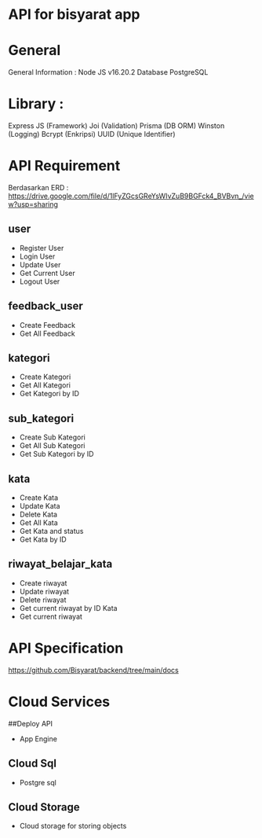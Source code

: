 # API for bisyarat app

# General
General Information : 
Node JS v16.20.2
Database PostgreSQL

# Library : 
Express JS (Framework)
Joi (Validation)
Prisma (DB ORM)
Winston (Logging)
Bcrypt (Enkripsi) 
UUID (Unique Identifier)

# API Requirement 

Berdasarkan ERD : https://drive.google.com/file/d/1lFyZGcsGReYsWIvZuB9BGFck4_BVBvn_/view?usp=sharing 


## user
- Register User
- Login User
- Update User
- Get Current User
- Logout User

## feedback_user
- Create Feedback
- Get All Feedback

## kategori
- Create Kategori
- Get All Kategori
- Get Kategori by ID

## sub_kategori
- Create Sub Kategori
- Get All Sub Kategori
- Get Sub Kategori by ID

## kata
- Create Kata
- Update Kata
- Delete Kata
- Get All Kata
- Get Kata and status
- Get Kata by ID

## riwayat_belajar_kata
- Create riwayat
- Update riwayat
- Delete riwayat
- Get current riwayat by ID Kata
- Get current riwayat

# API Specification

https://github.com/Bisyarat/backend/tree/main/docs 

# Cloud Services

##Deploy API
- App Engine

## Cloud Sql
- Postgre sql

## Cloud Storage
- Cloud storage for storing objects


